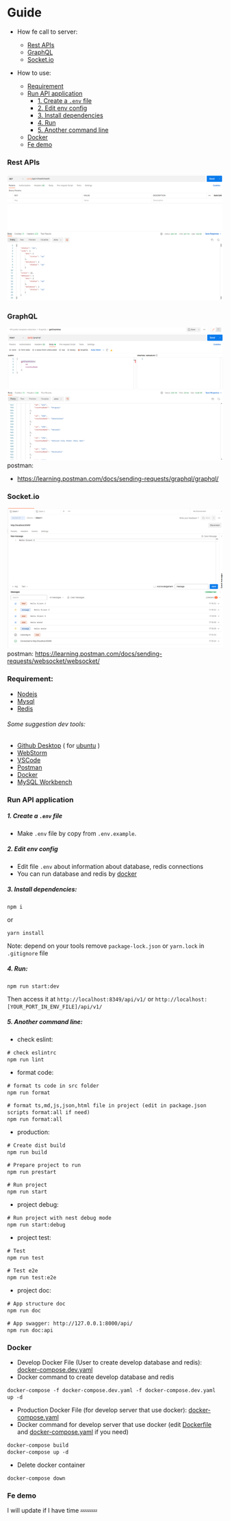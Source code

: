 # Guide

- How fe call to server:

  - [Rest APIs](#rest-apis)
  - [GraphQL](#GraphQL)
  - [Socket.io](#socketio)

- How to use:

  - [Requirement](#requirement)
  - [Run API application](#run-api-application)
    - [1. Create a `.env` file](#1-create-a-env-file)
    - [2. Edit env config](#2-edit-env-config)
    - [3. Install dependencies](#3-install-dependencies)
    - [4. Run](#4-run)
    - [5. Another command line](#1-create-a-env-file)
  - [Docker](#docker)
  - [Fe demo](#fe-demo)

### Rest APIs

![](images-docs/restapis.png)

### GraphQL

![](images-docs/gql.png)
postman:

- https://learning.postman.com/docs/sending-requests/graphql/graphql/

### Socket.io

![](images-docs/socket.png)
postman: https://learning.postman.com/docs/sending-requests/websocket/websocket/

### Requirement:

- [Nodejs](https://nodejs.org/en/)
- [Mysql](https://www.mysql.com/)
- [Redis](https://redis.io/)

###### Some suggestion dev tools:

- [Github Desktop](https://desktop.github.com/) (
  for [ubuntu](https://gist.github.com/berkorbay/6feda478a00b0432d13f1fc0a50467f1) )
- [WebStorm](https://www.jetbrains.com/webstorm/)
- [VSCode](https://code.visualstudio.com/)
- [Postman](https://www.postman.com/)
- [Docker](https://www.docker.com/products/docker-desktop/)
- [MySQL Workbench](https://www.mysql.com/products/workbench/)

### Run API application

##### 1. Create a `.env` file

- Make `.env` file by copy from `.env.example`.

##### 2. Edit env config

- Edit file `.env` about information about database, redis connections
- You can run database and redis by [docker](#docker)

##### 3. Install dependencies:

```shell
npm i
```

or

```shell
yarn install
```

Note: depend on your tools remove `package-lock.json` or `yarn.lock` in `.gitignore` file

##### 4. Run:

```shell
npm run start:dev
```

Then access it at `http://localhost:8349/api/v1/`
or `http://localhost:[YOUR_PORT_IN_ENV_FILE]/api/v1/`

##### 5. Another command line:

- check eslint:

```shell
# check eslintrc
npm run lint
```

- format code:

```shell
# format ts code in src folder
npm run format
```

```shell
# format ts,md,js,json,html file in project (edit in package.json scripts format:all if need)
npm run format:all
```

- production:

```shell
# Create dist build
npm run build
```

```shell
# Prepare project to run
npm run prestart
```

```shell
# Run project
npm run start
```

- project debug:

```shell
# Run project with nest debug mode
npm run start:debug
```

- project test:

```shell
# Test
npm run test
```

```shell
# Test e2e
npm run test:e2e
```

- project doc:

```shell
# App structure doc
npm run doc
```

```shell
# App swagger: http://127.0.0.1:8000/api/
npm run doc:api
```

### Docker

- Develop Docker File (User to create develop database and redis):
  [docker-compose.dev.yaml](docker-compose.dev.yaml)
- Docker command to create develop database and redis

```shell
docker-compose -f docker-compose.dev.yaml -f docker-compose.dev.yaml up -d
```

- Production Docker File (for develop server that use docker):
  [docker-compose.yaml](docker-compose.yaml)
- Docker command for develop server that use docker (edit [Dockerfile](Dockerfile)
  and [docker-compose.yaml](docker-compose.yaml) if you need)

```shell
docker-compose build
docker-compose up -d
```

- Delete docker container

```shell
docker-compose down
```

### Fe demo

I will update if I have time 💤💤💤
